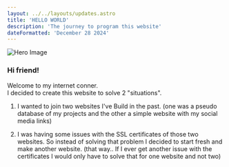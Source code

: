 ```yaml
---
layout: ../../layouts/updates.astro
title: 'HELLO WORLD'
description: 'The journey to program this website'
dateFormatted: 'December 28 2024'
---
```


![Hero Image](/assets/images/posts/about.png)


### Hi friend!

Welcome to  my internet conner.<br>
I decided to create this website to solve 2 "situations".

1. I wanted to join two websites I've Build in the past. (one was a pseudo database of my projects and the other a simple website with my social media links)

2. I was having some issues with the SSL certificates of those two websites. So instead of solving that problem I decided to start fresh and make another website. (that way.. If I ever get another issue with the certificates I would only have to solve that for one website and not two)

